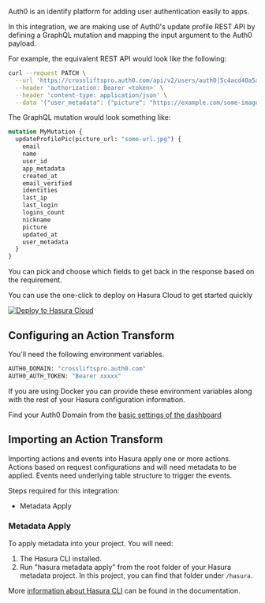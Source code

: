Auth0 is an identify platform for adding user authentication easily to apps.

In this integration, we are making use of Auth0's update profile REST API by defining a GraphQL mutation and mapping the input argument to the Auth0 payload.

For example, the equivalent REST API would look like the following:

```bash
curl --request PATCH \
  --url 'https://crossliftspro.auth0.com/api/v2/users/auth0|5c4acd40a5a4833f69d6bc45' \
  --header 'authorization: Bearer <token>' \
  --header 'content-type: application/json' \
  --data '{"user_metadata": {"picture": "https://example.com/some-image.png"}}'
```

The GraphQL mutation would look something like:

```graphql
mutation MyMutation {
  updateProfilePic(picture_url: "some-url.jpg") {
    email
    name
    user_id
    app_metadata
    created_at
    email_verified
    identities
    last_ip
    last_login
    logins_count
    nickname
    picture
    updated_at
    user_metadata
  }
}
```

You can pick and choose which fields to get back in the response based on the requirement.

You can use the one-click to deploy on Hasura Cloud to get started quickly

[![Deploy to Hasura Cloud](https://hasura.io/deploy-button.svg)](https://cloud.hasura.io/deploy?github_repo=https://github.com/hasura/data-hub&hasura_dir=action-transforms/auth0/hasura)

## Configuring an Action Transform

You'll need the following environment variables.

```bash
AUTH0_DOMAIN: "crossliftspro.auth0.com"
AUTH0_AUTH_TOKEN: "Bearer xxxxx"
```

If you are using Docker you can provide these environment variables along with the rest of your Hasura configuration information.

Find your Auth0 Domain from the [basic settings of the dashboard](https://auth0.com/docs/configure/applications/application-settings#basic-settings)

## Importing an Action Transform

Importing actions and events into Hasura apply one or more actions. Actions based on request configurations and will need metadata to be applied. Events need underlying table structure to trigger the events.

Steps required for this integration:

- Metadata Apply

### Metadata Apply

To apply metadata into your project. You will need:

1. The Hasura CLI installed.
2. Run "hasura metadata apply" from the root folder of your Hasura metadata project. In this project, you can find that folder under `/hasura`.

More [information about Hasura CLI](https://hasura.io/docs/latest/graphql/core/hasura-cli/index.html) can be found in the documentation.
